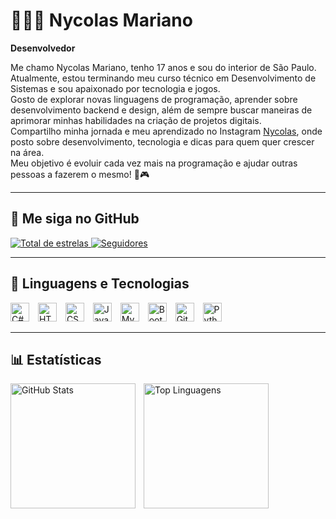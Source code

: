 # 👩🏻‍💻 Nycolas Mariano
**Desenvolvedor**

Me chamo Nycolas Mariano, tenho 17 anos e sou do interior de São Paulo. Atualmente, estou terminando meu curso técnico em Desenvolvimento de Sistemas e sou apaixonado por tecnologia e jogos.  
Gosto de explorar novas linguagens de programação, aprender sobre desenvolvimento backend e design, além de sempre buscar maneiras de aprimorar minhas habilidades na criação de projetos digitais.  
Compartilho minha jornada e meu aprendizado no Instagram [Nycolas](https://www.instagram.com/nycolaszzx/), onde posto sobre desenvolvimento, tecnologia e dicas para quem quer crescer na área.  
Meu objetivo é evoluir cada vez mais na programação e ajudar outras pessoas a fazerem o mesmo! 🚀🎮

---

## 🔗 Me siga no GitHub

<p align="left">
    <a href="https://github.com/NycolasMariano?tab=repositories&sort=stargazers">
        <img 
            alt="Total de estrelas" 
            title="Total de estrelas GitHub" 
            src="https://custom-icon-badges.demolab.com/github/stars/NycolasMariano?color=55960c&style=for-the-badge&labelColor=488207&logo=star&label=Estrelas"
        />
    </a>
    <a href="https://github.com/NycolasMariano?tab=followers">
        <img 
            alt="Seguidores" 
            title="Me siga no GitHub" 
            src="https://custom-icon-badges.demolab.com/github/followers/NycolasMariano?color=236ad3&labelColor=1155ba&style=for-the-badge&logo=github&label=Seguidores&logoColor=white"
        />
    </a>
</p>

---

## 🤖 Linguagens e Tecnologias

<p>
<img alt="C#" title="C#" width="30px" style="padding-right:10px;" src="https://cdn.jsdelivr.net/gh/devicons/devicon@latest/icons/csharp/csharp-original.svg" />
<img alt="HTML" title="HTML" width="30px" style="padding-right:10px;" src="https://cdn.jsdelivr.net/gh/devicons/devicon@latest/icons/html5/html5-original.svg" />
<img alt="CSS" title="CSS" width="30px" style="padding-right:10px;" src="https://cdn.jsdelivr.net/gh/devicons/devicon@latest/icons/css3/css3-original.svg" />
<img alt="JavaScript" title="JavaScript" width="30px" style="padding-right:10px;" src="https://cdn.jsdelivr.net/gh/devicons/devicon@latest/icons/javascript/javascript-original.svg" />
<img alt="MySQL" title="MySQL" width="30px" style="padding-right:10px;" src="https://cdn.jsdelivr.net/gh/devicons/devicon@latest/icons/mysql/mysql-original-wordmark.svg" />
<img alt="Bootstrap" title="Bootstrap" width="30px" style="padding-right:10px;" src="https://cdn.jsdelivr.net/gh/devicons/devicon@latest/icons/bootstrap/bootstrap-original.svg" />
<img alt="Git" title="Git" width="30px" style="padding-right:10px;" src="https://cdn.jsdelivr.net/gh/devicons/devicon@latest/icons/git/git-original.svg" />
<img alt="Python" title="Python" width="30px" style="padding-right:10px;" src="https://tutorials.eu/wp-content/uploads/2022/03/MVC-Logo.jpg" />
</p>

---

## 📊 Estatísticas

<p>
  <img align="left" alt="GitHub Stats" height="200" style="padding-right:10px;" src="https://github-readme-stats.vercel.app/api?username=NycolasMariano&show_icons=true&theme=tokyonight&include_all_commits=true&locale=pt-br" />
  
  <img align="left" alt="Top Linguagens" height="200" src="https://github-readme-stats.vercel.app/api/top-langs/?username=NycolasMariano&theme=tokyonight&layout=compact&custom_title=Tecnologias&langs_count=9" />
</p>

